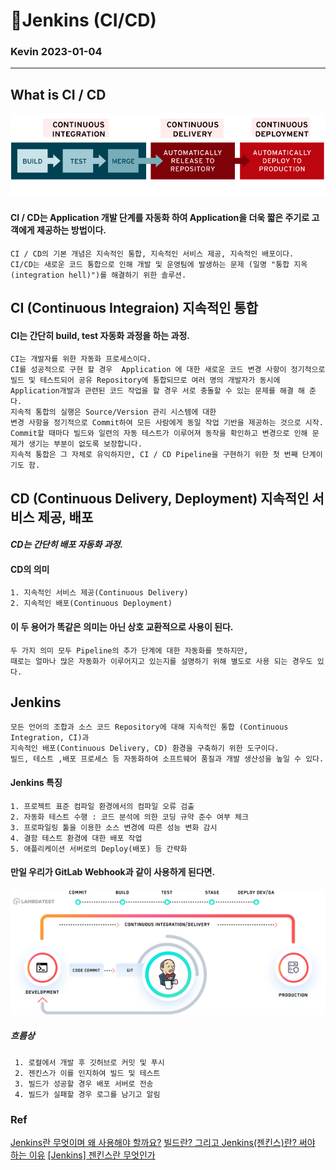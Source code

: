 # 📖Jenkins (CI/CD)
### Kevin 2023-01-04
---------
## What is CI / CD
    
<img src="./img/cicd.png" width="1000">

#### CI / CD는 Application 개발 단계를 자동화 하여 Application을 더욱 짧은 주기로 고객에게 제공하는 방법이다.

    CI / CD의 기본 개념은 지속적인 통합, 지속적인 서비스 제공, 지속적인 배포이다.
    CI/CD는 새로운 코드 통합으로 인해 개발 및 운영팀에 발생하는 문제 (일명 "통합 지옥(integration hell)")를 해결하기 위한 솔루션.

    

## CI (Continuous Integraion) **지속적인 통합**

#### CI는 간단히 build, test 자동화 과정을 하는 과정.

    CI는 개발자를 위한 자동화 프로세스이다. 
    CI를 성공적으로 구현 할 경우  Application 에 대한 새로운 코드 변경 사항이 정기적으로 
    빌드 및 테스트되어 공유 Repository에 통합되므로 여러 명의 개발자가 동시에 
    Application개발과 관련된 코드 작업을 할 경우 서로 충돌할 수 있는 문제를 해결 해 준다.
    지속적 통합의 실행은 Source/Version 관리 시스템에 대한 
    변경 사항을 정기적으로 Commit하여 모든 사람에게 동일 작업 기반을 제공하는 것으로 시작.
    Commit할 때마다 빌드와 일련의 자동 테스트가 이루어져 동작을 확인하고 변경으로 인해 문제가 생기는 부분이 없도록 보장합니다.
    지속적 통합은 그 자체로 유익하지만, CI / CD Pipeline을 구현하기 위한 첫 번째 단계이기도 함.

## CD (Continuous Delivery, Deployment) 지속적인 서비스 제공, 배포

#### *CD는 간단히 배포 자동화 과정.*

#### CD의 의미
    1. 지속적인 서비스 제공(Continuous Delivery)
    2. 지속적인 배포(Continuous Deployment)
   
#### 이 두 용어가 똑같은 의미는 아닌 상호 교환적으로 사용이 된다.
    두 가지 의미 모두 Pipeline의 추가 단계에 대한 자동화를 뜻하지만, 
    때로는 얼마나 많은 자동화가 이루어지고 있는지를 설명하기 위해 별도로 사용 되는 경우도 있다.

## Jenkins
    모든 언어의 조합과 소스 코드 Repository에 대해 지속적인 통합 (Continuous Integration, CI)과 
    지속적인 배포(Continuous Delivery, CD) 환경을 구축하기 위한 도구이다.
    빌드, 테스트 ,배포 프로세스 등 자동화하여 소프트웨어 품질과 개발 생산성을 높일 수 있다.

#### Jenkins 특징
    1. 프로젝트 표준 컴파일 환경에서의 컴파일 오류 검출
    2. 자동화 테스트 수행 : 코드 분석에 의한 코딩 규약 준수 여부 체크
    3. 프로파일링 툴을 이용한 소스 변경에 따른 성능 변화 감시
    4. 결함 테스트 환경에 대한 배포 작업
    5. 애플리케이션 서버로의 Deploy(배포) 등 간략화

#### 만일 우리가 GitLab Webhook과 같이 사용하게 된다면.
<img src="./img/jenkins_pipeline.png" width="1000">

#####  흐름상
     1. 로컬에서 개발 후 깃허브로 커밋 및 푸시
     2. 젠킨스가 이를 인지하여 빌드 및 테스트
     3. 빌드가 성공할 경우 배포 서버로 전송
     4. 빌드가 실패할 경우 로그를 남기고 알림

### Ref
[Jenkins란 무엇이며 왜 사용해야 할까요?](https://jjeongil.tistory.com/810)
[빌드란? 그리고 Jenkins(젠킨스)란? 써야 하는 이유](https://krksap.tistory.com/1377)
[[Jenkins] 젠킨스란 무엇인가](https://ict-nroo.tistory.com/31)

